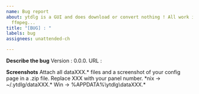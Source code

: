 ```yaml
---
name: Bug report
about: ytdlg is a GUI and does download or convert nothing ! All work is done by yt-dlp,
  ffmpeg...
title: "[BUG] : "
labels: bug
assignees: unattended-ch

---
```


**Describe the bug**
Version : 0.0.0.
URL : 

**Screenshots**
Attach all dataXXX.* files and a screenshot of your config page in a .zip file.
Replace XXX with your panel number.
\*nix -> ~/.ytdlg/dataXXX.*
Win   -> %APPDATA%\ytdlg\dataXXX.*
